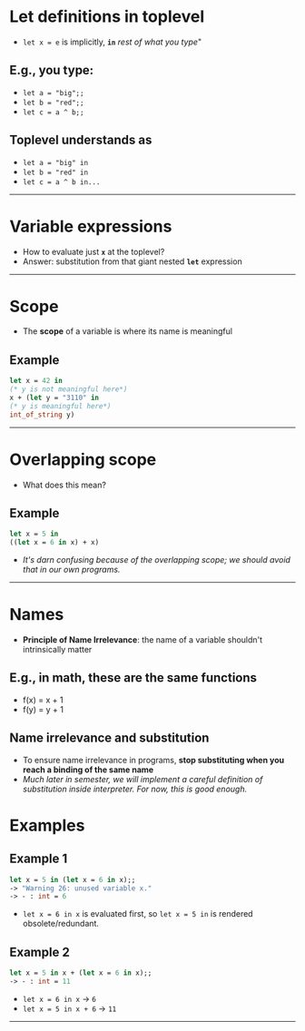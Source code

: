# Let definitions in toplevel
- `let x = e` is implicitly, **`in`** *rest of what you type*"
## E.g., you type:
- `let a = "big";;`
- `let b = "red";;`
- `let c = a ^ b;;`
## Toplevel understands as
- `let a = "big" in`
- `let b = "red" in`
- `let c = a ^ b in...`
-----------------------------------------
# Variable expressions
- How to evaluate just **`x`** at the toplevel?
- Answer: substitution from that giant nested **`let`** expression
-----------------------------------------
# Scope
- The **scope** of a variable is where its name is meaningful
## Example
```ocaml
let x = 42 in
(* y is not meaningful here*)
x + (let y = "3110" in
(* y is meaningful here*)
int_of_string y)
```
-----------------------------------------
# Overlapping scope
- What does this mean?
## Example
```ocaml
let x = 5 in
((let x = 6 in x) + x)
```
- *It's darn confusing because of the overlapping scope; we should avoid that in our own programs.*
-----------------------------------------
# Names
- **Principle of Name Irrelevance**: the name of a variable shouldn't intrinsically matter
## E.g., in math, these are the same functions
- f(x) = x + 1
- f(y) = y + 1
## Name irrelevance and substitution
- To ensure name irrelevance in programs, **stop substituting when you reach a binding of the same name**
- *Much later in semester, we will implement a careful definition of substitution inside interpreter. For now, this is good enough.*
# Examples
## Example 1
```ocaml
let x = 5 in (let x = 6 in x);;
-> "Warning 26: unused variable x."
-> - : int = 6
```
- `let x = 6 in x` is evaluated first, so `let x = 5 in` is rendered obsolete/redundant.
## Example 2
```ocaml
let x = 5 in x + (let x = 6 in x);;
-> - : int = 11
```
- `let x = 6 in x` -> `6`
-  `let x = 5 in x + 6` -> `11`
-----------------------------------------
